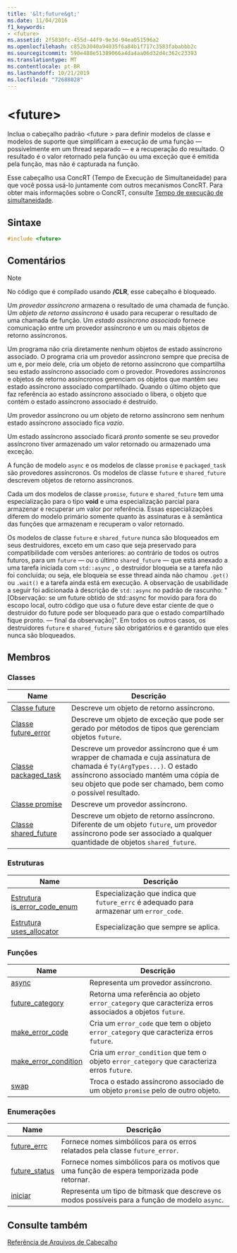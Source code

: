 ```yaml
---
title: '&lt;future&gt;'
ms.date: 11/04/2016
f1_keywords:
- <future>
ms.assetid: 2f5830fc-455d-44f9-9e3d-94ea051596a2
ms.openlocfilehash: c852b3040a94035f6a84b1f717c3583fababbb2c
ms.sourcegitcommit: 590e488e51389066a4da4aa06d32d4c362c23393
ms.translationtype: MT
ms.contentlocale: pt-BR
ms.lasthandoff: 10/21/2019
ms.locfileid: "72688028"
---
```

# <a name="ltfuturegt"></a>&lt;future&gt;

Inclua o cabeçalho padrão \<future > para definir modelos de classe e modelos de suporte que simplificam a execução de uma função — possivelmente em um thread separado — e a recuperação do resultado. O resultado é o valor retornado pela função ou uma exceção que é emitida pela função, mas não é capturada na função.

Esse cabeçalho usa ConcRT (Tempo de Execução de Simultaneidade) para que você possa usá-lo juntamente com outros mecanismos ConcRT. Para obter mais informações sobre o ConcRT, consulte [Tempo de execução de simultaneidade](../parallel/concrt/concurrency-runtime.md).

## <a name="syntax"></a>Sintaxe

```cpp
#include <future>
```

## <a name="remarks"></a>Comentários

> [!NOTE]
> No código que é compilado usando **/CLR**, esse cabeçalho é bloqueado.

Um *provedor assíncrono* armazena o resultado de uma chamada de função. Um *objeto de retorno assíncrono* é usado para recuperar o resultado de uma chamada de função. Um *estado assíncrono associado* fornece comunicação entre um provedor assíncrono e um ou mais objetos de retorno assíncronos.

Um programa não cria diretamente nenhum objetos de estado assíncrono associado. O programa cria um provedor assíncrono sempre que precisa de um e, por meio dele, cria um objeto de retorno assíncrono que compartilha seu estado assíncrono associado com o provedor. Provedores assíncronos e objetos de retorno assíncronos gerenciam os objetos que mantêm seu estado assíncrono associado compartilhado. Quando o último objeto que faz referência ao estado assíncrono associado o libera, o objeto que contém o estado assíncrono associado é destruído.

Um provedor assíncrono ou um objeto de retorno assíncrono sem nenhum estado assíncrono associado fica *vazio*.

Um estado assíncrono associado ficará *pronto* somente se seu provedor assíncrono tiver armazenado um valor retornado ou armazenado uma exceção.

A função de modelo `async` e os modelos de classe `promise` e `packaged_task` são provedores assíncronos. Os modelos de classe `future` e `shared_future` descrevem objetos de retorno assíncronos.

Cada um dos modelos de classe `promise`, `future` e `shared_future` tem uma especialização para o tipo **void** e uma especialização parcial para armazenar e recuperar um valor por referência. Essas especializações diferem do modelo primário somente quanto às assinaturas e à semântica das funções que armazenam e recuperam o valor retornado.

Os modelos de classe `future` e `shared_future` nunca são bloqueados em seus destruidores, exceto em um caso que seja preservado para compatibilidade com versões anteriores: ao contrário de todos os outros futuros, para um `future` — ou o último `shared_future` — que está anexado a uma tarefa iniciada com `std::async` , o destruidor bloqueia se a tarefa não foi concluída; ou seja, ele bloqueia se esse thread ainda não chamou `.get()` ou `.wait()` e a tarefa ainda está em execução. A observação de usabilidade a seguir foi adicionada à descrição de `std::async` no padrão de rascunho: "[Observação: se um future obtido de std::async for movido para fora do escopo local, outro código que usa o future deve estar ciente de que o destruidor do future pode ser bloqueado para que o estado compartilhado fique pronto. — final da observação]". Em todos os outros casos, os destruidores `future` e `shared_future` são obrigatórios e é garantido que eles nunca são bloqueados.

## <a name="members"></a>Membros

### <a name="classes"></a>Classes

|Name|Descrição|
|----------|-----------------|
|[Classe future](../standard-library/future-class.md)|Descreve um objeto de retorno assíncrono.|
|[Classe future_error](../standard-library/future-error-class.md)|Descreve um objeto de exceção que pode ser gerado por métodos de tipos que gerenciam objetos `future`.|
|[Classe packaged_task](../standard-library/packaged-task-class.md)|Descreve um provedor assíncrono que é um wrapper de chamada e cuja assinatura de chamada é `Ty(ArgTypes...)`. O estado assíncrono associado mantém uma cópia de seu objeto que pode ser chamado, bem como o possível resultado.|
|[Classe promise](../standard-library/promise-class.md)|Descreve um provedor assíncrono.|
|[Classe shared_future](../standard-library/shared-future-class.md)|Descreve um objeto de retorno assíncrono. Diferente de um objeto `future`, um provedor assíncrono pode ser associado a qualquer quantidade de objetos `shared_future`.|

### <a name="structures"></a>Estruturas

|Name|Descrição|
|----------|-----------------|
|[Estrutura is_error_code_enum](../standard-library/is-error-code-enum-structure.md)|Especialização que indica que `future_errc` é adequado para armazenar um `error_code`.|
|[Estrutura uses_allocator](../standard-library/uses-allocator-structure.md)|Especialização que sempre se aplica.|

### <a name="functions"></a>Funções

|Name|Descrição|
|----------|-----------------|
|[async](../standard-library/future-functions.md#async)|Representa um provedor assíncrono.|
|[future_category](../standard-library/future-functions.md#future_category)|Retorna uma referência ao objeto `error_category` que caracteriza erros associados a objetos `future`.|
|[make_error_code](../standard-library/future-functions.md#make_error_code)|Cria um `error_code` que tem o objeto `error_category` que caracteriza erros `future`.|
|[make_error_condition](../standard-library/future-functions.md#make_error_condition)|Cria um `error_condition` que tem o objeto `error_category` que caracteriza erros `future`.|
|[swap](../standard-library/future-functions.md#swap)|Troca o estado assíncrono associado de um objeto `promise` pelo de outro objeto.|

### <a name="enumerations"></a>Enumerações

|Name|Descrição|
|----------|-----------------|
|[future_errc](../standard-library/future-enums.md#future_errc)|Fornece nomes simbólicos para os erros relatados pela classe `future_error`.|
|[future_status](../standard-library/future-enums.md#future_status)|Fornece nomes simbólicos para os motivos que uma função de espera temporizada pode retornar.|
|[iniciar](../standard-library/future-enums.md#launch)|Representa um tipo de bitmask que descreve os modos possíveis para a função de modelo `async`.|

## <a name="see-also"></a>Consulte também

[Referência de Arquivos de Cabeçalho](../standard-library/cpp-standard-library-header-files.md)
